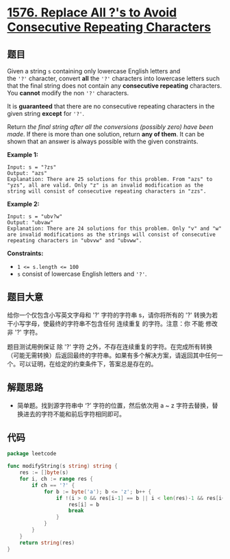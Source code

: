 # [1576. Replace All ?'s to Avoid Consecutive Repeating Characters](https://leetcode.com/problems/replace-all-s-to-avoid-consecutive-repeating-characters/)

## 题目

Given a string `s` containing only lowercase English letters and the `'?'` character, convert **all** the `'?'` characters into lowercase letters such that the final string does not contain any **consecutive repeating** characters. You **cannot** modify the non `'?'` characters.

It is **guaranteed** that there are no consecutive repeating characters in the given string **except** for `'?'`.

Return *the final string after all the conversions (possibly zero) have been made*. If there is more than one solution, return **any of them**. It can be shown that an answer is always possible with the given constraints.

**Example 1:**

```
Input: s = "?zs"
Output: "azs"
Explanation: There are 25 solutions for this problem. From "azs" to "yzs", all are valid. Only "z" is an invalid modification as the string will consist of consecutive repeating characters in "zzs".

```

**Example 2:**

```
Input: s = "ubv?w"
Output: "ubvaw"
Explanation: There are 24 solutions for this problem. Only "v" and "w" are invalid modifications as the strings will consist of consecutive repeating characters in "ubvvw" and "ubvww".

```

**Constraints:**

- `1 <= s.length <= 100`
- `s` consist of lowercase English letters and `'?'`.

## 题目大意

给你一个仅包含小写英文字母和 '?' 字符的字符串 s，请你将所有的 '?' 转换为若干小写字母，使最终的字符串不包含任何 连续重复 的字符。注意：你 不能 修改非 '?' 字符。

题目测试用例保证 除 '?' 字符 之外，不存在连续重复的字符。在完成所有转换（可能无需转换）后返回最终的字符串。如果有多个解决方案，请返回其中任何一个。可以证明，在给定的约束条件下，答案总是存在的。

## 解题思路

- 简单题。找到源字符串中 ‘?’ 字符的位置，然后依次用 a ~ z 字符去替换，替换进去的字符不能和前后字符相同即可。

## 代码

```go
package leetcode

func modifyString(s string) string {
    res := []byte(s)
    for i, ch := range res {
        if ch == '?' {
            for b := byte('a'); b <= 'z'; b++ {
                if !(i > 0 && res[i-1] == b || i < len(res)-1 && res[i+1] == b) {
                    res[i] = b
                    break
                }
            }
        }
    }
    return string(res)
}
```